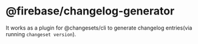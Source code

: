 # @firebase/changelog-generator

It works as a plugin for @changesets/cli to generate changelog entries(via running `changeset version`).

